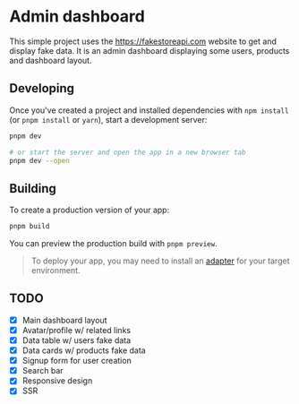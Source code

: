 # Admin dashboard

This simple project uses the <https://fakestoreapi.com> website to get and display fake data.
It is an admin dashboard displaying some users, products and dashboard layout.

## Developing

Once you've created a project and installed dependencies with `npm install` (or `pnpm install` or `yarn`), start a development server:

```bash
pnpm dev

# or start the server and open the app in a new browser tab
pnpm dev --open
```

## Building

To create a production version of your app:

```bash
pnpm build
```

You can preview the production build with `pnpm preview`.

> To deploy your app, you may need to install an [adapter](https://kit.svelte.dev/docs/adapters) for your target environment.

## TODO

- [x] Main dashboard layout
- [x] Avatar/profile w/ related links
- [x] Data table w/ users fake data
- [x] Data cards w/ products fake data
- [x] Signup form for user creation
- [x] Search bar
- [x] Responsive design
- [x] SSR
